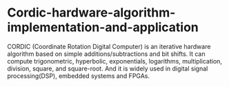 # Cordic-hardware-algorithm-implementation-and-application
CORDIC (Coordinate Rotation Digital Computer) is an iterative hardware algorithm based on simple additions/subtractions and bit shifts. It can compute trigonometric, hyperbolic, exponentials, logarithms, multiplication, division, square, and square-root. And it is widely used in digital signal processing(DSP), embedded systems and FPGAs.

